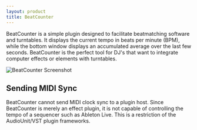 ```yaml
---
layout: product
title: BeatCounter
---
```


BeatCounter is a simple plugin designed to facilitate beatmatching software
and turntables. It displays the current tempo in beats per minute (BPM), while
the bottom window displays an accumulated average over the last few seconds.
BeatCounter is the perfect tool for DJ's that want to integrate computer
effects or elements with turntables.

![BeatCounter Screenshot](http://static.teragonaudio.com/ta_beatcounter.jpg)

Sending MIDI Sync
-----------------
BeatCounter cannot send MIDI clock sync to a plugin host. Since BeatCounter
is merely an effect plugin, it is not capable of controlling the tempo of a
sequencer such as Ableton Live. This is a restriction of the AudioUnit/VST
plugin frameworks.

